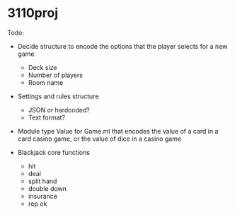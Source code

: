 # 3110proj

Todo:

- Decide structure to encode the options that the player selects for a new game
  - Deck size
  - Number of players
  - Room name

- Settings and rules structure
  - JSON or hardcoded?
  - Text format?

- Module type Value for Game.ml that encodes the value of a card in a card casino game, or the value of dice in a casino game

- Blackjack core functions
  - hit
  - deal
  - split hand
  - double down
  - insurance
  - rep ok